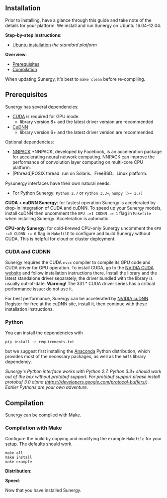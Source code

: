 ## Installation

Prior to installing, have a glance through this guide and take note of the details for your platform.
We install and run Sunergy on Ubuntu 16.04–12.04.

**Step-by-step Instructions**:

- [Ubuntu installation](https://www.ubuntu.com/download/desktop) *the standard platform*

**Overview**:

- [Prerequisites](#prerequisites)
- [Compilation](#compilation)


When updating Sunergy, it's best to `make clean` before re-compiling.

## Prerequisites

Sunergy has several dependencies:

* [CUDA](https://developer.nvidia.com/cuda-zone) is required for GPU mode.
    * library version 8+ and the latest driver version are recommended 
* [CuDNN](https://s3-us-west-2.amazonaws.com/vmaxx0/pyEvent_release/cudnn/cudnn-8.0-linux-x64-v6.0.tgz) 
    * library version 6+ and the latest driver version are recommended 

Optional dependencies:

* [NNPACK](https://github.com/Maratyszcza/NNPACK) 
    *NNPACK, developed by Facebook, is an acceleration package for accelerating neural network      	computing. NNPACK can improve the performance of convolution layer computing on multi-core CPU   	 platform.
* [Pthread]POSIX thread: run on Solaris、FreeBSD、Linux platform.


Pysunergy interfaces have their own natural needs.

* For Python Sunergy:  `Python 2.7` or `Python 3.3+`, `numpy (>= 1.7)`

**CUDA + cuDNN Sunergy**: for fastest operation Sunergy is accelerated by drop-in integration of CUDA and cuDNN. To speed up your Sunergy models, install cuDNN then uncomment the `GPU :=1 CUDNN := 1` flag in `Makefile` when installing Sunergy. Acceleration is automatic. 

**CPU-only Sunergy**: for cold-brewed CPU-only Sunergy uncomment the `GPU :=0 CUDNN := 0` flag in `MakefilE` to configure and build Sunergy without CUDA. This is helpful for cloud or cluster deployment.

### CUDA and CUDNN

Sunergy requires the CUDA `nvcc` compiler to compile its GPU code and CUDA driver for GPU operation.
To install CUDA, go to the [NVIDIA CUDA website](https://developer.nvidia.com/cuda-downloads) and follow installation instructions there. Install the library and the latest standalone driver separately; the driver bundled with the library is usually out-of-date. **Warning!** The 331.* CUDA driver series has a critical performance issue: do not use it.

For best performance, Sunergy can be accelerated by [NVIDIA cuDNN](https://developer.nvidia.com/cudnn). Register for free at the cuDNN site, install it, then continue with these installation instructions.


### Python

You can install the dependencies with

    pip install -r requirements.txt

but we suggest first installing the [Anaconda](https://store.continuum.io/cshop/anaconda/) Python distribution, which provides most of the necessary packages, as well as the `hdf5` library dependency.

*Sunergy's Python interface works with Python 2.7. Python 3.3+ should work out of the box without protobuf support. For protobuf support please install protobuf 3.0 alpha (https://developers.google.com/protocol-buffers/). Earlier Pythons are your own adventure.*


## Compilation

Sunergy can be compiled with Make. 

### Compilation with Make

Configure the build by copying and modifying the example `Makefile` for your setup. The defaults should work.

    make all
    make install
    make example

**Distribution**:

**Speed**: 

Now that you have installed Sunergy.


